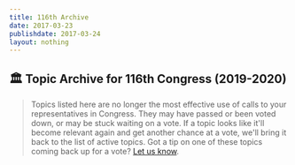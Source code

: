 ```yaml
---
title: 116th Archive
date: 2017-03-23
publishdate: 2017-03-24
layout: nothing
---
```

## 🏛 Topic Archive for 116th Congress (2019-2020)

> Topics listed here are no longer the most effective use of calls to your representatives in Congress. They may have passed or been voted down, or may be stuck waiting on a vote. If a topic looks like it'll become relevant again and get another chance at a vote, we'll bring it back to the list of active topics. Got a tip on one of these topics coming back up for a vote? [Let us know](mailto:hello@5calls.org).